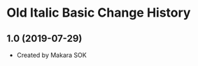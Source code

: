 Old Italic Basic Change History
====================

1.0 (2019-07-29)
----------------
* Created by Makara SOK
